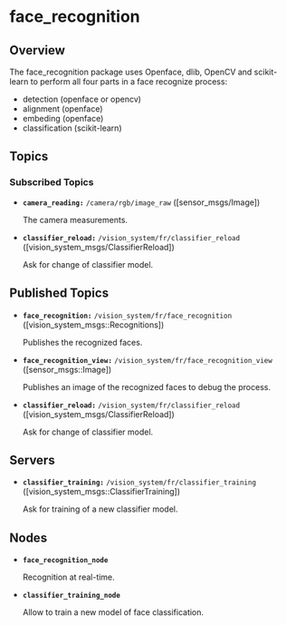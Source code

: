 # face_recognition
## Overview
The face_recognition package uses Openface, dlib, OpenCV and scikit-learn to perform all four parts in a face recognize process:
- detection (openface or opencv)
- alignment (openface)
- embeding (openface)
- classification (scikit-learn)

## Topics
### Subscribed Topics
* **`camera_reading:`** `/camera/rgb/image_raw` ([sensor_msgs/Image])

    The camera measurements.

* **`classifier_reload:`** `/vision_system/fr/classifier_reload` ([vision_system_msgs/ClassifierReload])

    Ask for change of classifier model.

## Published Topics
* **`face_recognition:`** `/vision_system/fr/face_recognition` ([vision_system_msgs::Recognitions])

    Publishes the recognized faces.

* **`face_recognition_view:`** `/vision_system/fr/face_recognition_view` ([sensor_msgs::Image])

    Publishes an image of the recognized faces to debug the process.

* **`classifier_reload:`** `/vision_system/fr/classifier_reload` ([vision_system_msgs/ClassifierReload])

    Ask for change of classifier model.
    
## Servers
* **`classifier_training:`** `/vision_system/fr/classifier_training` ([vision_system_msgs::ClassifierTraining])


    Ask for training of a new classifier model.
## Nodes
* **`face_recognition_node`**

    Recognition at real-time.
* **`classifier_training_node`**

    Allow to train a new model of face classification.